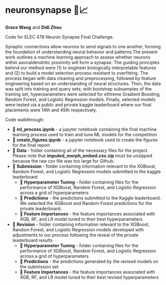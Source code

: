 # neuronsynapse 🧠📈

**Grace Wang** and **Didi Zhou**

Code for ELEC 478 Neuron Synapse Final Challenge.

Synaptic connections allow neurons to send signals to one another, forming the foundation of understanding neural behavior and patterns.The present work outlines a machine learning approach to assess whether neurons within axonaldendritic proximity will form a synapse. The guiding principles behind our method were (1) to engineer biologically interpretable features and (2) to build a model selection process resistant to overfitting. The process began with data cleaning and preprocessing, followed by feature engineering based on an understanding of neural structures. Then, the data was split into training and query sets; with bootstrap subsamples of the training set, hyperparameters were selected for eXtreme Gradient Boosting, Random Forest, and Logistic Regression models. Finally, selected models were tested via a public and private kaggle leaderboard where our final placements were 14th and 45th respectively.

Code walkthrough:

* :page_facing_up:	**ml_process.ipynb** - a jupyter notebook containing the final machine learning process used to train and tune ML models for the competition
* :page_facing_up:	**create_figures.ipynb** - a jupyter notebook used to create the figures for the final report
* :file_folder:	**Data** - folder containing all of the necessary files for the project. Please note that **imputed_morph_embed.csv.zip** must be unzipped because the raw csv file was too large for Github.
* :file_folder:	**Submission** - folder containing information relevant to the XGBoost, Random Forest, and Logistic Regression models submitted to the kaggle leaderboard
  *   :file_folder:	**Hyperparameter Tuning** - folder containing files for the performance of XGBoost, Random Forest, and Logistic Regression across a grid of hyperparameters
  *   :file_folder:	**Predictions** - the predictions submitted to the Kaggle leaderboard. We selected the XGBoost and Random Forest predictions for the private leaderboard.
  *   :file_folder:	**Feature Importances** - the feature importances associated with XGB, RF, and LR model tuned to their best hyperparameters
* :file_folder:	**Revision** - folder containing information relevant to the XGBoost, Random Forest, and Logistic Regression models developed with adjustments to our process following the reveal of the private leaderboard results
  *   :file_folder:	**Hyperparameter Tuning** - folder containing files for the performance of XGBoost, Random Forest, and Logistic Regression across a grid of hyperparameters
  *   :file_folder:	**Predictions** - the predictions generated by the revised models on the submission set
  *   :file_folder:	**Feature Importances** - the feature importances associated with XGB, RF, and LR model tuned to their best revised hyperparameters

